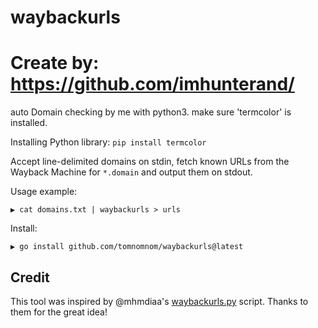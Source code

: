 # waybackurls
# Create by: https://github.com/imhunterand/
 auto Domain checking by me with python3. make sure  'termcolor' is installed.

Installing Python library:
```pip install termcolor```

Accept line-delimited domains on stdin, fetch known URLs from the Wayback Machine for `*.domain` and output them on stdout.

Usage example:

```
▶ cat domains.txt | waybackurls > urls
```

Install:

```
▶ go install github.com/tomnomnom/waybackurls@latest
```

## Credit

This tool was inspired by @mhmdiaa's [waybackurls.py](https://gist.github.com/mhmdiaa/adf6bff70142e5091792841d4b372050) script.
Thanks to them for the great idea!
